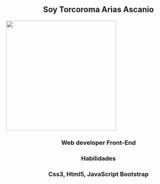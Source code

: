 <!DOCTYPE html>
<html lang="en">
<head>
    <meta charset="UTF-8">
    <meta http-equiv="X-UA-Compatible" content="IE=edge">
    <meta name="viewport" content="width=device-width, initial-scale=1.0">
  
</head>
<body>
    <h2  align="center">Soy Torcoroma Arias Ascanio</h2>
    <img align="center" src="https://user-images.githubusercontent.com/52021560/234167395-8b12650c-49e9-44c4-8a9a-e7e130def6df.png" width="300px">
    <div   align="center" >
            <h3>Web developer Front-End</h3>
            <h3>Habilidades</h3>
    <h3>Css3, Html5, JavaScript Bootstrap</h3>
    </div>
  
</body>
</html>

